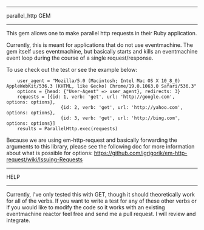 ************************ 
parallel_http GEM
************************

This gem allows one to make parallel http requests in their Ruby application.

Currently, this is meant for applications that do not use eventmachine.  The gem
itself uses eventmachine, but basically starts and kills an eventmachine event
loop during the course of a single request/response.

To use check out the test or see the example below:

		user_agent = "Mozilla/5.0 (Macintosh; Intel Mac OS X 10_8_0) AppleWebKit/536.3 (KHTML, like Gecko) Chrome/19.0.1063.0 Safari/536.3"
		options = {head: {"User-Agent" => user_agent}, redirects: 3}
		requests = [{id: 1, verb: 'get', url: 'http://google.com', options: options},
				  		{id: 2, verb: 'get', url: 'http://yahoo.com', options: options},
				  		{id: 3, verb: 'get', url: 'http://bing.com', options: options}]
		results = ParallelHttp.exec(requests)

Because we are using em-http-request and basically forwarding the arguments to this library, please see the following doc for more information about what is possible for options:
https://github.com/igrigorik/em-http-request/wiki/Issuing-Requests

*************
HELP
*************

Currently, I've only tested this with GET, though it should theoretically work for all of the verbs.  If you want to write a test for any of these other verbs or if you would like to modify the code so it works with an existing eventmachine reactor feel free and send me a pull request.  I will review and integrate.